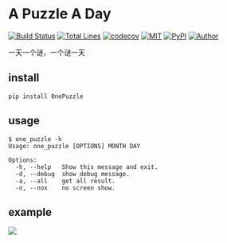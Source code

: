 # A Puzzle A Day

[![Build Status](https://img.shields.io/travis/windard/OnePuzzle)](https://travis-ci.com/github/windard/OnePuzzle)
[![Total Lines](https://img.shields.io/tokei/lines/github/windard/OnePuzzle)](https://github.com/windard/OnePuzzle)
[![codecov](https://codecov.io/gh/windard/OnePuzzle/branch/master/graph/badge.svg?token=JKFqVmzvLm)](https://codecov.io/gh/windard/OnePuzzle)
[![MIT](https://img.shields.io/github/license/windard/OnePuzzle)](https://github.com/windard/OnePuzzle/blob/master/LICENSE)
[![PyPI](https://img.shields.io/pypi/v/OnePuzzle)](https://pypi.org/project/OnePuzzle/)
[![Author](https://img.shields.io/badge/author-windard-359BE1)](https://windard.com)

一天一个谜，一个谜一天

## install

```
pip install OnePuzzle
```

## usage

```
$ one_puzzle -h
Usage: one_puzzle [OPTIONS] MONTH DAY

Options:
  -h, --help   Show this message and exit.
  -d, --debug  show debug message.
  -a, --all    get all result.
  -n, --nox    no screen show.
```

## example

![](https://windard-blog.oss-cn-beijing.aliyuncs.com/uTools_1633677947082.png)
